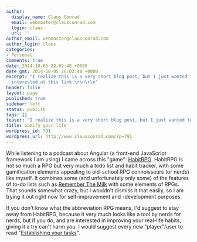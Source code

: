 ```yaml
---
author:
  display_name: Claus Conrad
  email: webmaster@clausconrad.com
  login: claus
  url: ''
author_email: webmaster@clausconrad.com
author_login: claus
categories:
- Personal
comments: true
date: 2014-10-05 22:02:48 +0000
date_gmt: 2014-10-05 20:02:48 +0000
excerpt: "I realize this is a very short blog post, but I just wanted to point anyone
  interested at this link:\r\n\r\n"
header: false
layout: page
published: true
sidebar: left
status: publish
tags: []
teaser: "I realize this is a very short blog post, but I just wanted to point anyone interested at this link:"
title: Gamify your life
wordpress_id: 791
wordpress_url: http://www.clausconrad.com/?p=791
---
```

While listening to a podcast about Angular (a front-end JavaScript framework I am using) I came across this "game": [HabitRPG](https://www.habitrpg.com/). HabitRPG is not so much a RPG but very much a todo list and habit tracker, with some gamification elements appealing to old-school RPG connoisseurs (or nerds) like myself. It combines some (and unfortunately only some) of the features of to-do lists such as [Remember The Milk](https://www.rmilk.com/) with some elements of RPGs. That sounds somewhat crazy, but I wouldn't dismiss it that easily, so I am trying it out right now for self-improvement and -development purposes.

If you don't know what the abbreviation RPG means, I'd suggest to stay away from HabitRPG, because it very much looks like a tool by nerds for nerds, but if you do, and are interested in improving your real-life habits, giving it a try can't harm you. I would suggest every new "player"/user to read "[Establishing your tasks](http://habitrpg.wikia.com/wiki/Establishing_Your_Tasks)".
